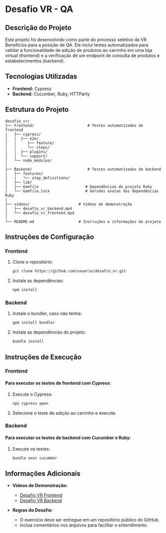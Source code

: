 # Desafio VR - QA

## Descrição do Projeto

Este projeto foi desenvolvido como parte do processo seletivo da VR Benefícios para a posição de QA. Ele inclui testes automatizados para validar a funcionalidade de adição de produtos ao carrinho em uma loja virtual (frontend) e a verificação de um endpoint de consulta de produtos e estabelecimentos (backend).

## Tecnologias Utilizadas

- **Frontend:** Cypress
- **Backend:** Cucumber, Ruby, HTTParty

## Estrutura do Projeto

```plaintext
desafio_vr/
├── Frontend/                        # Testes automatizados de frontend
|   ├── cypress/                     
│   |  ├── e2e/
|   |     ├── feature/
|   |     └── steps/ 
│   |  ├── plugins/
│   |  └── support/
│   └── node_modules/
|
├── Backend/                         # Testes automatizados de backend
|   ├── features/                    
│   |   └── step_definitions/
│   ├── lib/
|   ├── Gemfile                     # Dependências do projeto Ruby
|   └── Gemfile.lock                # Versões exatas das dependências Ruby
|
├── videos/                      # Vídeos de demonstração
│   ├── desafio_vr_backend.mp4
│   └── desafio_vr_frontend.mp4
│
└── README.md                    # Instruções e informações do projeto
```

## Instruções de Configuração
### Frontend
1. Clone o repositório:

    ```bash
    git clone https://github.com/usuario/desafio_vr.git
    ```
2. Instale as dependências:

    ```bash
    npm install
    ```

### Backend
1. Instale o bundler, caso não tenha:

    ```bash
    gem install bundler
    ```
2. Instale as dependências do projeto:

    ```bash
    bundle install
    ```

## Instruções de Execução
### Frontend
#### Para executar os testes de frontend com Cypress:
1. Execute o Cypress:

    ```bash
    npx cypress open
    ```
2. Selecione o teste de adição ao carrinho e execute.

### Backend
#### Para executar os testes de backend com Cucumber e Ruby:
1. Execute os testes:

    ```bash
    bundle exec cucumber
    ```

## Informações Adicionais

- **Vídeos de Demonstração:**
     - [Desafio VR Frontend](https://github.com/rsouzacosta/desafio_vr/raw/main/videos/desafio_vr_frontend.mp4)
     - [Desafio VR Backend](https://github.com/rsouzacosta/desafio_vr/raw/main/videos/desafio_vr_backend.mp4)

- **Regras do Desafio:**
    - O exercício deve ser entregue em um repositório público do GitHub.
    - Inclua comentários nos arquivos para facilitar o entendimento.
